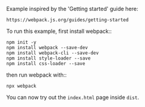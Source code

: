 Example inspired by the 'Getting started' guide here:

    https://webpack.js.org/guides/getting-started

To run this example, first install webpack::

    npm init -y
    npm install webpack --save-dev
    npm install webpack-cli --save-dev
    npm install style-loader --save
    npm install css-loader --save

then run webpack with::

    npx webpack

You can now try out the ``index.html`` page inside ``dist``.
